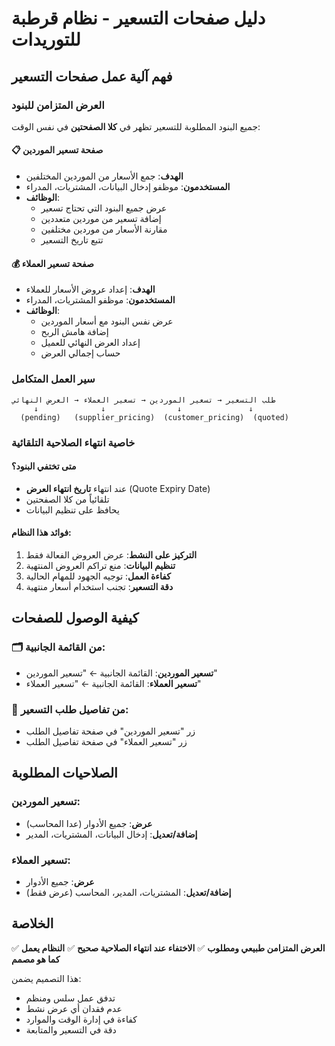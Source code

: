 # دليل صفحات التسعير - نظام قرطبة للتوريدات

## فهم آلية عمل صفحات التسعير

### العرض المتزامن للبنود
جميع البنود المطلوبة للتسعير تظهر في **كلا الصفحتين** في نفس الوقت:

#### 📋 صفحة تسعير الموردين
- **الهدف**: جمع الأسعار من الموردين المختلفين
- **المستخدمون**: موظفو إدخال البيانات، المشتريات، المدراء
- **الوظائف**:
  - عرض جميع البنود التي تحتاج تسعير
  - إضافة تسعير من موردين متعددين
  - مقارنة الأسعار من موردين مختلفين
  - تتبع تاريخ التسعير

#### 💰 صفحة تسعير العملاء
- **الهدف**: إعداد عروض الأسعار للعملاء
- **المستخدمون**: موظفو المشتريات، المدراء
- **الوظائف**:
  - عرض نفس البنود مع أسعار الموردين
  - إضافة هامش الربح
  - إعداد العرض النهائي للعميل
  - حساب إجمالي العرض

### سير العمل المتكامل

```
طلب التسعير → تسعير الموردين → تسعير العملاء → العرض النهائي
     ↓              ↓                ↓               ↓
  (pending)   (supplier_pricing)  (customer_pricing)  (quoted)
```

### خاصية انتهاء الصلاحية التلقائية

#### متى تختفي البنود؟
- عند انتهاء **تاريخ انتهاء العرض** (Quote Expiry Date)
- تلقائياً من كلا الصفحتين
- يحافظ على تنظيم البيانات

#### فوائد هذا النظام:
1. **التركيز على النشط**: عرض العروض الفعالة فقط
2. **تنظيم البيانات**: منع تراكم العروض المنتهية
3. **كفاءة العمل**: توجيه الجهود للمهام الحالية
4. **دقة التسعير**: تجنب استخدام أسعار منتهية

## كيفية الوصول للصفحات

### 🗂️ من القائمة الجانبية:
- **تسعير الموردين**: القائمة الجانبية ← "تسعير الموردين"
- **تسعير العملاء**: القائمة الجانبية ← "تسعير العملاء"

### 🔗 من تفاصيل طلب التسعير:
- زر "تسعير الموردين" في صفحة تفاصيل الطلب
- زر "تسعير العملاء" في صفحة تفاصيل الطلب

## الصلاحيات المطلوبة

### تسعير الموردين:
- **عرض**: جميع الأدوار (عدا المحاسب)
- **إضافة/تعديل**: إدخال البيانات، المشتريات، المدير

### تسعير العملاء:
- **عرض**: جميع الأدوار
- **إضافة/تعديل**: المشتريات، المدير، المحاسب (عرض فقط)

## الخلاصة

✅ **العرض المتزامن طبيعي ومطلوب**
✅ **الاختفاء عند انتهاء الصلاحية صحيح**
✅ **النظام يعمل كما هو مصمم**

هذا التصميم يضمن:
- تدفق عمل سلس ومنظم
- عدم فقدان أي عرض نشط
- كفاءة في إدارة الوقت والموارد
- دقة في التسعير والمتابعة